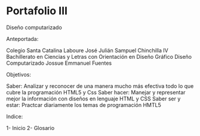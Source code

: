 # Portafolio III 
Diseño computarizado

Anteportada:

Colegio Santa Catalina Laboure
José Julián Sampuel Chinchilla
IV Bachillerato en Ciencias y Letras con Orientación en Diseño Gráfico
Diseño Computarizado
Jossue Emmanuel Fuentes

Objetivos:

Saber: Analizar y reconocer de una manera mucho más efectiva todo lo que cubre la programación HTML5 y Css
Saber hacer: Manejar y representar mejor la información con diseños en lenguaje HTML y CSS
Saber ser  y estar: Practcar diariamente los temas de programación HMTL5

Indice:

1- Inicio
2- Glosario
